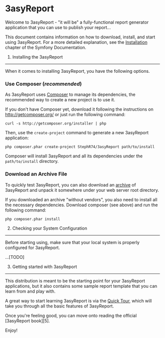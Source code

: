 3asyReport
==========

Welcome to 3asyReport - "it will be" a fully-functional report generator
application that you can use to publish your report...

This document contains information on how to download, install, and start
using 3asyReport. For a more detailed explanation, see the [Installation][1]
chapter of the Symfony Documentation.

1) Installing the 3asyReport
----------------------------

When it comes to installing 3asyReport, you have the following options.

### Use Composer (*recommended*)

As 3asyReport uses [Composer][2] to manage its dependencies, the recommended way
to create a new project is to use it.

If you don't have Composer yet, download it following the instructions on
http://getcomposer.org/ or just run the following command:

    curl -s http://getcomposer.org/installer | php

Then, use the `create-project` command to generate a new 3asyReport application:

    php composer.phar create-project StephR74/3asyReport path/to/install

Composer will install 3asyReport and all its dependencies under the
`path/to/install` directory.

### Download an Archive File

To quickly test 3asyReport, you can also download an [archive][3] of 3asyReport
and unpack it somewhere under your web server root directory.

If you downloaded an archive "without vendors", you also need to install all
the necessary dependencies. Download composer (see above) and run the
following command:

    php composer.phar install

2) Checking your System Configuration
-------------------------------------

Before starting using, make sure that your local system is properly
configured for 3asyReport.

...[TODO]

3) Getting started with 3asyReport
----------------------------------

This distribution is meant to be the starting point for your 3asyReport
applications, but it also contains some sample report template that you can
learn from and play with.

A great way to start learning 3asyReport is via the [Quick Tour][4], which will
take you through all the basic features of 3asyReport.

Once you're feeling good, you can move onto reading the official
[3asyReport book][5].

Enjoy!

[1]:  http://3asyReport.com/doc/2.6/book/installation.html
[2]:  http://getcomposer.org/
[3]:  http://3asyReport.com/download
[4]:  http://3asyReport.com/doc/2.6/quick_tour/the_big_picture.html